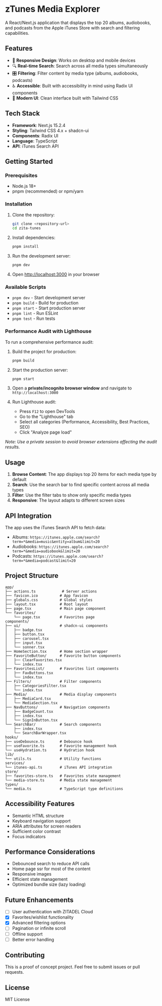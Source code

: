 # zTunes Media Explorer

A React/Next.js application that displays the top 20 albums, audiobooks, and podcasts from the Apple iTunes Store with search and filtering capabilities.

## Features

- 📱 **Responsive Design**: Works on desktop and mobile devices
- 🔍 **Real-time Search**: Search across all media types simultaneously
- 🎛️ **Filtering**: Filter content by media type (albums, audiobooks, podcasts)
- ♿ **Accessible**: Built with accessibility in mind using Radix UI components
- 🎨 **Modern UI**: Clean interface built with Tailwind CSS

## Tech Stack

- **Framework**: Next.js 15.2.4
- **Styling**: Tailwind CSS 4.x + shadcn-ui
- **Components**: Radix UI
- **Language**: TypeScript
- **API**: iTunes Search API

## Getting Started

### Prerequisites

- Node.js 18+
- pnpm (recommended) or npm/yarn

### Installation

1. Clone the repository:

   ```bash
   git clone <repository-url>
   cd zita-tunes
   ```

2. Install dependencies:

   ```bash
   pnpm install
   ```

3. Run the development server:

   ```bash
   pnpm dev
   ```

4. Open [http://localhost:3000](http://localhost:3000) in your browser

### Available Scripts

- `pnpm dev` - Start development server
- `pnpm build` - Build for production
- `pnpm start` - Start production server
- `pnpm lint` - Run ESLint
- `pnpm test` - Run tests

### Performance Audit with Lighthouse

To run a comprehensive performance audit:

1. Build the project for production:

   ```bash
   pnpm build
   ```

2. Start the production server:

   ```bash
   pnpm start
   ```

3. Open a **private/incognito browser window** and navigate to `http://localhost:3000`

4. Run Lighthouse audit:
   - Press `F12` to open DevTools
   - Go to the "Lighthouse" tab
   - Select all categories (Performance, Accessibility, Best Practices, SEO)
   - Click "Analyze page load"

_Note: Use a private session to avoid browser extensions affecting the audit results._

## Usage

1. **Browse Content**: The app displays top 20 items for each media type by default
2. **Search**: Use the search bar to find specific content across all media types
3. **Filter**: Use the filter tabs to show only specific media types
4. **Responsive**: The layout adapts to different screen sizes

## API Integration

The app uses the iTunes Search API to fetch data:

- Albums: `https://itunes.apple.com/search?term=*&media=music&entity=album&limit=20`
- Audiobooks: `https://itunes.apple.com/search?term=*&media=audiobook&limit=20`
- Podcasts: `https://itunes.apple.com/search?term=*&media=podcast&limit=20`

## Project Structure

```
app/
├── actions.ts            # Server actions
├── favicon.ico          # App favicon
├── globals.css          # Global styles
├── layout.tsx           # Root layout
├── page.tsx             # Main page component
└── favorites/
    └── page.tsx         # Favorites page
components/
├── ui/                  # shadcn-ui components
│   ├── badge.tsx
│   ├── button.tsx
│   ├── carousel.tsx
│   ├── input.tsx
│   └── sonner.tsx
├── HomeSection.tsx      # Home section wrapper
├── FavoriteButton/      # Favorite button components
│   ├── ClearFavorites.tsx
│   └── index.tsx
├── FavoritesList/       # Favorites list components
│   ├── FavButtons.tsx
│   └── index.tsx
├── Filters/             # Filter components
│   ├── CategoriesFilter.tsx
│   └── index.tsx
├── Media/               # Media display components
│   ├── MediaCard.tsx
│   └── MediaSection.tsx
├── NavButtons/          # Navigation components
│   ├── BadgeCount.tsx
│   ├── index.tsx
│   └── SignInButton.tsx
└── SearchBar/           # Search components
    ├── index.tsx
    └── SearchBarWrapper.tsx
hooks/
├── useDebounce.ts       # Debounce hook
├── useFavorite.ts       # Favorite management hook
└── useHydration.ts      # Hydration hook
lib/
└── utils.ts             # Utility functions
services/
└── itunes-api.ts        # iTunes API integration
store/
├── favorites-store.ts   # Favorites state management
└── media-store.ts       # Media state management
types/
└── media.ts             # TypeScript type definitions
```

## Accessibility Features

- Semantic HTML structure
- Keyboard navigation support
- ARIA attributes for screen readers
- Sufficient color contrast
- Focus indicators

## Performance Considerations

- Debounced search to reduce API calls
- Home page ssr for most of the content
- Responsive images
- Efficient state management
- Optimized bundle size (lazy loading)

## Future Enhancements

- [ ] User authentication with ZITADEL Cloud
- [x] Favorites/wishlist functionality
- [x] Advanced filtering options
- [ ] Pagination or infinite scroll
- [ ] Offline support
- [ ] Better error handling

## Contributing

This is a proof of concept project. Feel free to submit issues or pull requests.

## License

MIT License
